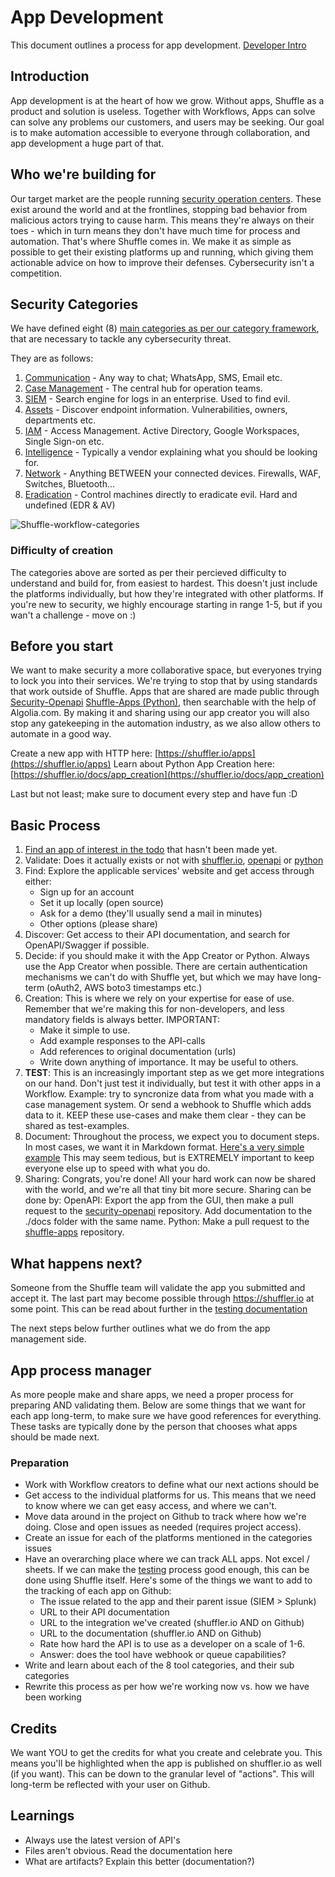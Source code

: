 # App Development 
This document outlines a process for app development. [Developer Intro](https://docs.google.com/presentation/d/1Se2NLPK-CjzccOZjRtfLzqrKG63QOgN1tAp35gWmZlU/edit?usp=sharing)

## Introduction
App development is at the heart of how we grow. Without apps, Shuffle as a product and solution is useless. Together with Workflows, Apps can solve can solve any problems our customers, and users may be seeking. Our goal is to make automation accessible to everyone through collaboration, and app development a huge part of that. 

## Who we're building for
Our target market are the people running [security operation centers](https://digitalguardian.com/blog/what-security-operations-center-soc). These exist around the world and at the frontlines, stopping bad behavior from malicious actors trying to cause harm. This means they're always on their toes - which in turn means they don't have much time for process and automation. That's where Shuffle comes in. We make it as simple as possible to get their existing platforms up and running, which giving them actionable advice on how to improve their defenses. Cybersecurity isn't a competition.

## Security Categories 
We have defined eight (8) [main categories as per our category framework](https://github.com/frikky/shuffle-docs/blob/master/handbook/engineering/security_category_framework.md), that are necessary to tackle any cybersecurity threat. 

They are as follows:
1. [Communication](https://github.com/frikky/Shuffle-apps/issues/26) 		- Any way to chat; WhatsApp, SMS, Email etc. 
2. [Case Management](https://github.com/frikky/Shuffle-apps/issues/22)	- The central hub for operation teams.
3. [SIEM](https://github.com/frikky/Shuffle-apps/issues/21)							- Search engine for logs in an enterprise. Used to find evil.
4. [Assets](https://github.com/frikky/Shuffle-apps/issues/25) 					- Discover endpoint information. Vulnerabilities, owners, departments etc.
5. [IAM](https://github.com/frikky/Shuffle-apps/issues/86)  						- Access Management. Active Directory, Google Workspaces, Single Sign-on etc.
6. [Intelligence](https://github.com/frikky/Shuffle-apps/issues/24) 		- Typically a vendor explaining what you should be looking for.
7. [Network](https://github.com/frikky/Shuffle-apps/issues/27)					- Anything BETWEEN your connected devices. Firewalls, WAF, Switches, Bluetooth...
8. [Eradication](https://github.com/frikky/Shuffle-apps/issues/23) 			- Control machines directly to eradicate evil. Hard and undefined (EDR & AV)

![Shuffle-workflow-categories](https://github.com/frikky/shuffle-workflows/blob/master/images/categories_circle_dark.png)

### Difficulty of creation 
The categories above are sorted as per their percieved difficulty to understand and build for, from easiest to hardest. This doesn't just include the platforms individually, but how they're integrated with other platforms. If you're new to security, we highly encourage starting in range 1-5, but if you wan't a challenge - move on :)

## Before you start  
We want to make security a more collaborative space, but everyones trying to lock you into their services. We're trying to stop that by using standards that work outside of Shuffle. Apps that are shared are made public through [Security-Openapi](https://github.com/frikky/security-openapis) [Shuffle-Apps (Python)](https://github.com/frikky/shuffle-apps), then searchable with the help of Algolia.com. By making it and sharing using our app creator you will also stop any gatekeeping in the automation industry, as we also allow others to automate in a good way. 

Create a new app with HTTP here: 			[https://shuffler.io/apps](https://shuffler.io/apps)
Learn about Python App Creation here: [https://shuffler.io/docs/app_creation](https://shuffler.io/docs/app_creation)

Last but not least; make sure to document every step and have fun :D

## Basic Process
1. [Find an app of interest in the todo](https://github.com/frikky/Shuffle-apps/projects/1) that hasn't been made yet.
2. Validate: Does it actually exists or not with [shuffler.io](https://shuffler.io/search), [openapi](https://github.com/frikky/security-openapis) or [python](https://github.com/frikky/shuffle-apps)
3. Find: Explore the applicable services' website and get access through either: 
	* Sign up for an account
	* Set it up locally (open source)
	* Ask for a demo (they'll usually send a mail in minutes)
	* Other options (please share)
4. Discover: Get access to their API documentation, and search for OpenAPI/Swagger if possible.
5. Decide: if you should make it with the App Creator or Python. Always use the App Creator when possible. There are certain authentication mechanisms we can't do with Shuffle yet, but which we may have long-term (oAuth2, AWS boto3 timestamps etc.)
6. Creation: This is where we rely on your expertise for ease of use. Remember that we're making this for non-developers, and less mandatory fields is always better. IMPORTANT:
	* Make it simple to use.
	* Add example responses to the API-calls 
	* Add references to original documentation (urls)
	* Write down anything of importance. It may be useful to others.
7. **TEST**: This is an increasingly important step as we get more integrations on our hand. Don't just test it individually, but test it with other apps in a Workflow. Example: try to syncronize data from what you made with a case management system. Or send a webhook to Shuffle which adds data to it. KEEP these use-cases and make them clear - they can be shared as test-examples.
8. Document: Throughout the process, we expect you to document steps. In most cases, we want it in Markdown format. [Here's a very simple example](https://github.com/frikky/security-openapis/blob/master/docs/discord.md) This may seem tedious, but is EXTREMELY important to keep everyone else up to speed with what you do. 
9. Sharing: Congrats, you're done! All your hard work can now be shared with the world, and we're all that tiny bit more secure. Sharing can be done by:
	OpenAPI: Export the app from the GUI, then make a pull request to the [security-openapi](https://github.com/frikky/security-openapis/compare) repository. Add documentation to the ./docs folder with the same name.
	Python: Make a pull request to the [shuffle-apps](https://github.com/frikky/shuffle-apps/compare) repository. 

## What happens next?
Someone from the Shuffle team will validate the app you submitted and accept it. The last part may become possible through https://shuffler.io at some point. This can be read about further in the [testing documentation](https://github.com/frikky/shuffle-docs/blob/master/handbook/engineering/testing.md)

The next steps below further outlines what we do from the app management side. 

## App process manager  
As more people make and share apps, we need a proper process for preparing AND validating them. Below are some things that we want for each app long-term, to make sure we have good references for everything. These tasks are typically done by the person that chooses what apps should be made next. 

### Preparation
* Work with Workflow creators to define what our next actions should be 
* Get access to the individual platforms for us. This means that we need to know where we can get easy access, and where we can't. 
* Move data around in the project on Github to track where how we're doing. Close and open issues as needed (requires project access).
* Create an issue for each of the platforms mentioned in the categories issues
* Have an overarching place where we can track ALL apps. Not excel / sheets. If we can make the [testing](https://github.com/frikky/shuffle-docs/blob/master/handbook/engineering/testing.md) process good enough, this can be done using Shuffle itself. Here's some of the things we want to add to the tracking of each app on Github:
	- The issue related to the app and their parent issue (SIEM > Splunk)
	- URL to their API documentation 
	- URL to the integration we've created (shuffler.io AND on Github)
	- URL to the documentation (shuffler.io AND on Github)
	- Rate how hard the API is to use as a developer on a scale of 1-6. 
	- Answer: does the tool have webhook or queue capabilities?
* Write and learn about each of the 8 tool categories, and their sub categories 
* Rewrite this process as per how we're working now vs. how we have been working

## Credits
We want YOU to get the credits for what you create and celebrate you. This means you'll be highlighted when the app is published on shuffler.io as well (if you want). This can be down to the granular level of "actions". This will long-term be reflected with your user on Github.

## Learnings
* Always use the latest version of API's 
* Files aren't obvious. Read the documentation here
* What are artifacts? Explain this better (documentation?)
